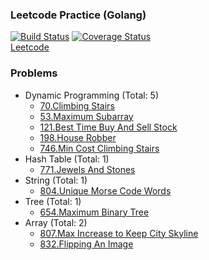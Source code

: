 ### Leetcode Practice (Golang)
[![Build Status](https://travis-ci.org/CX1ng/leetcode-go.svg?branch=master)](https://travis-ci.org/CX1ng/leetcode-go)
[![Coverage Status](https://coveralls.io/repos/github/CX1ng/leetcode-go/badge.svg?branch=master)](https://coveralls.io/github/CX1ng/leetcode-go?branch=master)  
[Leetcode](https://leetcode.com/)

### Problems
+ Dynamic Programming (Total: 5)
    * [70.Climbing Stairs](https://leetcode.com/problems/climbing-stairs/description/)
    * [53.Maximum Subarray](https://leetcode.com/problems/maximum-subarray/description/)
    * [121.Best Time Buy And Sell Stock](https://leetcode.com/problems/best-time-to-buy-and-sell-stock/description/)
    * [198.House Robber](https://leetcode.com/problems/house-robber/description/)
    * [746.Min Cost Climbing Stairs](https://leetcode.com/problems/min-cost-climbing-stairs/description/)
+ Hash Table (Total: 1)
    * [771.Jewels And Stones](https://leetcode.com/problems/jewels-and-stones/description/)
+ String (Total: 1)
    * [804.Unique Morse Code Words](https://leetcode.com/problems/unique-morse-code-words/description/)
+ Tree (Total: 1)
    * [654.Maximum Binary Tree](https://leetcode.com/problems/maximum-binary-tree/description/)
+ Array (Total: 2)
    * [807.Max Increase to Keep City Skyline](https://leetcode.com/problems/max-increase-to-keep-city-skyline/description/)
    * [832.Flipping An Image](https://leetcode.com/problems/flipping-an-image/description/)